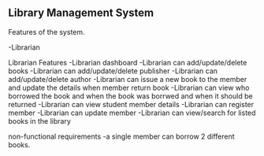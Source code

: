 ## Library Management System

Features of the system.

-Librarian

Librarian Features
-Librarian dashboard
-Librarian can add/update/delete books
-Librarian can add/update/delete publisher
-Librarian can add/update/delete author
-Librarian can issue a new book to  the member and update the details when member return book
-Librarian can view who borrowed the book and when the book was borrwed and when it should be returned
-Librarian can view student member details
-Librarian can register member
-Librarian can update member
-Librarian can view/search for listed books in the library


non-functional requirements
-a single member can borrow 2 different books.